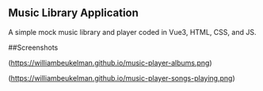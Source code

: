 ## Music Library Application

A simple mock music library and player coded in Vue3, HTML, CSS, and JS.

##Screenshots

(https://williambeukelman.github.io/music-player-albums.png)

(https://williambeukelman.github.io/music-player-songs-playing.png)
